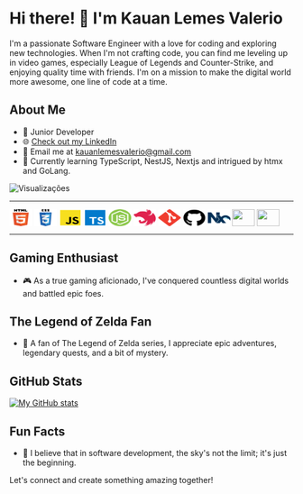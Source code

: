 # Hi there! 👋 I'm Kauan Lemes Valerio

I'm a passionate Software Engineer with a love for coding and exploring new technologies. When I'm not crafting code, you can find me leveling up in video games, especially League of Legends and Counter-Strike, and enjoying quality time with friends. I'm on a mission to make the digital world more awesome, one line of code at a time.

## About Me

- 💼 Junior Developer
- 🌐 [Check out my LinkedIn](https://www.linkedin.com/in/kauan-valerio-5934b1219)
- 📧 Email me at kauanlemesvalerio@gmail.com
- 🌱 Currently learning TypeScript, NestJS, Nextjs and intrigued by htmx and GoLang.

![Visualizações](https://komarev.com/ghpvc/?username=kauanxzed)

---

<section>

<img align="center" height="30" width="40" src="./assets/html.svg"  />
<img align="center" height="30" width="40" src="./assets/css.svg"  />
<img align="center" height="30" width="40" src="./assets/javascript.svg"  />
<img align="center" height="30" width="40" src="./assets/typescript.svg"  />
<img align="center" height="30" width="40" src="./assets/nodejs.svg"  />
<img align="center" height="30" width="40" src="./assets/nest.svg"  />
<img align="center" height="30" width="40" src="./assets/git.svg"  />
<img align="center" height="30" width="40" src="./assets/github.svg"  />
<img align="center" height="30" width="40" src="./assets/nx.svg" />
<img align="center" height="30" width="40" src='https://cdn.jsdelivr.net/gh/devicons/devicon/icons/tailwindcss/tailwindcss-plain.svg'>
<img align="center" height="30" width="40" src='https://cdn.jsdelivr.net/gh/devicons/devicon/icons/postgresql/postgresql-original.svg'>
</section>

---

## Gaming Enthusiast

- 🎮 As a true gaming aficionado, I've conquered countless digital worlds and battled epic foes.

## The Legend of Zelda Fan

- 🍃 A fan of The Legend of Zelda series, I appreciate epic adventures, legendary quests, and a bit of mystery.

## GitHub Stats

[![My GitHub stats](https://github-readme-stats.vercel.app/api?username=kauanxzed)](https://github.com/anuraghazra/github-readme-stats)
## Fun Facts

- 🚀 I believe that in software development, the sky's not the limit; it's just the beginning.

Let's connect and create something amazing together!
